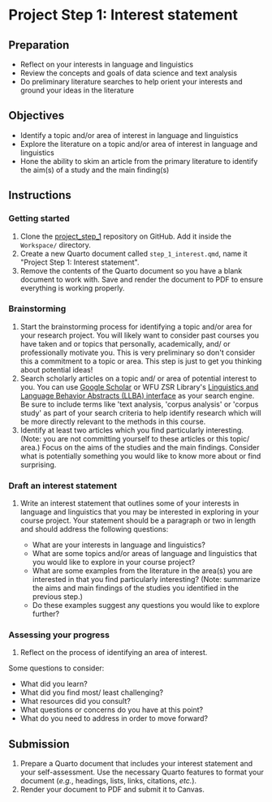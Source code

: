 # Project Step 1: Interest statement

## Preparation

- Reflect on your interests in language and linguistics
- Review the concepts and goals of data science and text analysis
- Do preliminary literature searches to help orient your interests and ground your ideas in the literature

## Objectives

- Identify a topic and/or area of interest in language and linguistics
- Explore the literature on a topic and/or area of interest in language and linguistics
- Hone the ability to skim an article from the primary literature to identify the aim(s) of a study and the main finding(s)

## Instructions

### Getting started

1. Clone the [project_step_1](https://github.com/lin-380-s24/project_step_1) repository on GitHub. Add it inside the `Workspace/` directory.
2. Create a new Quarto document called `step_1_interest.qmd`, name it "Project Step 1: Interest statement".
3. Remove the contents of the Quarto document so you have a blank document to work with. Save and render the document to PDF to ensure everything is working properly.

### Brainstorming

1. Start the brainstorming process for identifying a topic and/or area for your research project. You will likely want to consider past courses you have taken and or topics that personally, academically, and/ or professionally motivate you. This is very preliminary so don't consider this a commitment to a topic or area. This step is just to get you thinking about potential ideas!
2. Search scholarly articles on a topic and/ or area of potential interest to you. You can use [Google Scholar](https://scholar.google.com/) or WFU ZSR Library's [Linguistics and Language Behavior Abstracts (LLBA) interface](http://zsr.wfu.edu/databases/purl/28783) as your search engine. Be sure to include terms like 'text analysis, 'corpus analysis' or 'corpus study' as part of your search criteria to help identify research which will be more directly relevant to the methods in this course.
3. Identify at least two articles which you find particularly interesting. (Note: you are not committing yourself to these articles or this topic/ area.) Focus on the aims of the studies and the main findings. Consider what is potentially something you would like to know more about or find surprising.

### Draft an interest statement

1. Write an interest statement that outlines some of your interests in language and linguistics that you may be interested in exploring in your course project. Your statement should be a paragraph or two in length and should address the following questions:

   - What are your interests in language and linguistics?
   - What are some topics and/or areas of language and linguistics that you would like to explore in your course project?
   - What are some examples from the literature in the area(s) you are interested in that you find particularly interesting? (Note: summarize the aims and main findings of the studies you identified in the previous step.)
   - Do these examples suggest any questions you would like to explore further?

### Assessing your progress

1. Reflect on the process of identifying an area of interest.

Some questions to consider:

- What did you learn?
- What did you find most/ least challenging?
- What resources did you consult?
- What questions or concerns do you have at this point?
- What do you need to address in order to move forward?

## Submission

1. Prepare a Quarto document that includes your interest statement and your self-assessment. Use the necessary Quarto features to format your document (*e.g.*, headings, lists, links, citations, *etc.*).
2. Render your document to PDF and submit it to Canvas.
